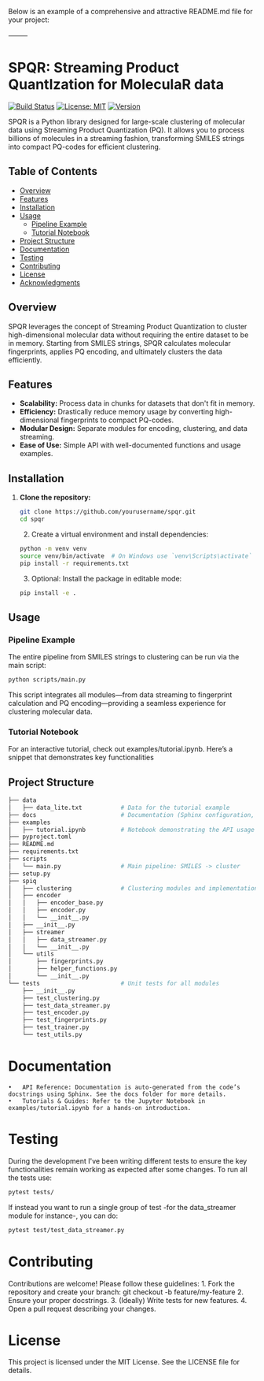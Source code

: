 Below is an example of a comprehensive and attractive README.md file for your project:

⸻



# SPQR: Streaming Product QuantIzation for MoleculaR data

[![Build Status](https://img.shields.io/badge/build-passing-brightgreen)](https://github.com/afloresep/SPiQ/blob/master/.github/workflows/test.yml)
[![License: MIT](https://img.shields.io/badge/License-MIT-yellow.svg)](https://opensource.org/licenses/MIT)
[![Version](https://img.shields.io/badge/version-0.1.0-blue)](https://github.com/afloresep/SPiQ)

SPQR is a Python library designed for large-scale clustering of molecular data using Streaming Product Quantization (PQ). It allows you to process billions of molecules in a streaming fashion, transforming SMILES strings into compact PQ-codes for efficient clustering.

## Table of Contents

- [Overview](#overview)
- [Features](#features)
- [Installation](#installation)
- [Usage](#usage)
  - [Pipeline Example](#pipeline-example)
  - [Tutorial Notebook](#tutorial-notebook)
- [Project Structure](#project-structure)
- [Documentation](#documentation)
- [Testing](#testing)
- [Contributing](#contributing)
- [License](#license)
- [Acknowledgments](#acknowledgments)

## Overview

SPQR leverages the concept of Streaming Product Quantization to cluster high-dimensional molecular data without requiring the entire dataset to be in memory. Starting from SMILES strings, SPQR calculates molecular fingerprints, applies PQ encoding, and ultimately clusters the data efficiently.

## Features

- **Scalability:** Process data in chunks for datasets that don't fit in memory.
- **Efficiency:** Drastically reduce memory usage by converting high-dimensional fingerprints to compact PQ-codes.
- **Modular Design:** Separate modules for encoding, clustering, and data streaming.
- **Ease of Use:** Simple API with well-documented functions and usage examples.

## Installation

1. **Clone the repository:**

   ```bash
   git clone https://github.com/yourusername/spqr.git
   cd spqr
   ```

	2.	Create a virtual environment and install dependencies:

    ```bash
    python -m venv venv
    source venv/bin/activate  # On Windows use `venv\Scripts\activate`
    pip install -r requirements.txt
    ```

	3.	Optional: Install the package in editable mode:

    ```bash
    pip install -e . 
    ```

## Usage

### Pipeline Example

The entire pipeline from SMILES strings to clustering can be run via the main script:

```bash
python scripts/main.py
```

This script integrates all modules—from data streaming to fingerprint calculation and PQ encoding—providing a seamless experience for clustering molecular data.

### Tutorial Notebook

For an interactive tutorial, check out examples/tutorial.ipynb. Here’s a snippet that demonstrates key functionalities

## Project Structure

```bash
├── data
│   ├── data_lite.txt           # Data for the tutorial example
├── docs                        # Documentation (Sphinx configuration, guides, etc.)
├── examples
│   ├── tutorial.ipynb          # Notebook demonstrating the API usage
├── pyproject.toml
├── README.md
├── requirements.txt
├── scripts
│   └── main.py                 # Main pipeline: SMILES -> cluster
├── setup.py
├── spiq
│   ├── clustering              # Clustering modules and implementations
│   ├── encoder
│   │   ├── encoder_base.py
│   │   ├── encoder.py
│   │   └── __init__.py
│   ├── __init__.py
│   ├── streamer
│   │   ├── data_streamer.py
│   │   └── __init__.py
│   └── utils
│       ├── fingerprints.py
│       ├── helper_functions.py
│       └── __init__.py
└── tests                       # Unit tests for all modules
    ├── __init__.py
    ├── test_clustering.py
    ├── test_data_streamer.py
    ├── test_encoder.py
    ├── test_fingerprints.py
    ├── test_trainer.py
    └── test_utils.py
```

# Documentation
	•	API Reference: Documentation is auto-generated from the code’s docstrings using Sphinx. See the docs folder for more details.
	•	Tutorials & Guides: Refer to the Jupyter Notebook in examples/tutorial.ipynb for a hands-on introduction.

# Testing

During the development I've been writing different tests to ensure the key functionalities remain working as expected after some changes. To run all the tests use:

```bash
pytest tests/
```

If instead you want to run a single group of test -for the data_streamer module for instance-, you can do: 

```bash
pytest test/test_data_streamer.py
```


# Contributing
Contributions are welcome! Please follow these guidelines:
	1.	Fork the repository and create your branch:
git checkout -b feature/my-feature
	2.	Ensure your proper docstrings.
	3.	(Ideally) Write tests for new features.
	4.	Open a pull request describing your changes.

# License
This project is licensed under the MIT License. See the LICENSE file for details.

